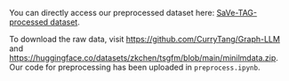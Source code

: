 You can directly access our preprocessed dataset here: [SaVe-TAG-processed dataset](https://www.dropbox.com/scl/fi/nktqtna8httsvvkehp2x2/dataset.zip?rlkey=4vipqaa6bdtqkkzfvk5r4gli1&st=ue5dmc1z&dl=0).

To download the raw data, visit https://github.com/CurryTang/Graph-LLM and https://huggingface.co/datasets/zkchen/tsgfm/blob/main/minilmdata.zip. Our code for preprocessing has been uploaded in `preprocess.ipynb`.
